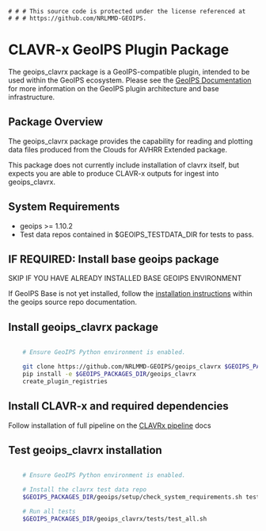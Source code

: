     # # # This source code is protected under the license referenced at
    # # # https://github.com/NRLMMD-GEOIPS.

CLAVR-x GeoIPS Plugin Package
=============================

The geoips_clavrx package is a GeoIPS-compatible plugin, intended to be used
within the GeoIPS ecosystem.
Please see the
[GeoIPS Documentation](https://github.com/NRLMMD-GEOIPS/geoips#readme)
for more information on the GeoIPS plugin architecture and base infrastructure.

Package Overview
----------------

The geoips_clavrx package provides the capability for reading and plotting
data files produced from the Clouds for AVHRR Extended package.

This package does not currently include installation of clavrx itself, but
expects you are able to produce CLAVR-x outputs for ingest into geoips_clavrx.

System Requirements
-------------------

* geoips >= 1.10.2
* Test data repos contained in $GEOIPS_TESTDATA_DIR for tests to pass.

IF REQUIRED: Install base geoips package
----------------------------------------
SKIP IF YOU HAVE ALREADY INSTALLED BASE GEOIPS ENVIRONMENT

If GeoIPS Base is not yet installed, follow the
[installation instructions](https://github.com/NRLMMD-GEOIPS/geoips#installation)
within the geoips source repo documentation.

Install geoips_clavrx package
-----------------------------
```bash

    # Ensure GeoIPS Python environment is enabled.

    git clone https://github.com/NRLMMD-GEOIPS/geoips_clavrx $GEOIPS_PACKAGES_DIR/geoips_clavrx
    pip install -e $GEOIPS_PACKAGES_DIR/geoips_clavrx
    create_plugin_registries
```

Install CLAVR-x and required dependencies
-----------------------------------------

Follow installation of full pipeline on the 
[CLAVRx pipeline](./geoips_clavrx/README.md) docs



Test geoips_clavrx installation
-------------------------------
```bash

    # Ensure GeoIPS Python environment is enabled.

    # Install the clavrx test data repo
    $GEOIPS_PACKAGES_DIR/geoips/setup/check_system_requirements.sh test_data test_data_clavrx

    # Run all tests
    $GEOIPS_PACKAGES_DIR/geoips_clavrx/tests/test_all.sh
```
